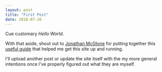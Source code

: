 ```yaml
---
layout: post
title: "First Post"
date: 2018-07-26
---
```


Cue customary _Hello World_. 

With that aside, shout out to [Jonathan McGlone](http://jmcglone.com/) for putting together this [useful guide](http://jmcglone.com/guides/github-pages/) that helped me get this site up and running. 

I'll upload another post or update the site itself with the my more general intentions once I've properly figured out what they are myself. 
